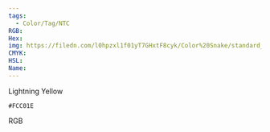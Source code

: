 ```yaml
---
tags:
  - Color/Tag/NTC
RGB:
Hex:
img: https://filedn.com/l0hpzxl1f01yT7GHxtF8cyk/Color%20Snake/standard_csv_to_svg//FCC01E.svg
CMYK:
HSL:
Name:
---
```

Lightning Yellow
```palette
#FCC01E
```
RGB
